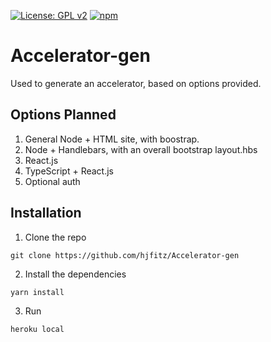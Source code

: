 [![License: GPL v2](https://img.shields.io/badge/License-GPL%20v2-blue.svg)](https://www.gnu.org/licenses/old-licenses/gpl-2.0.en.html) [![npm](https://img.shields.io/npm/v/npm.svg)]()
# Accelerator-gen
Used to generate an accelerator, based on options provided.

## Options Planned
1. General Node + HTML site, with boostrap.
2. Node + Handlebars, with an overall bootstrap layout.hbs
3. React.js
4. TypeScript + React.js
5. Optional auth

## Installation
1. Clone the repo

`git clone https://github.com/hjfitz/Accelerator-gen`

2. Install the dependencies

`yarn install`

3. Run

`heroku local`
